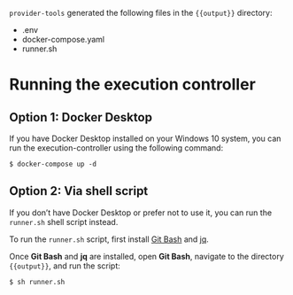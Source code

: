 `provider-tools` generated the following files in the `{{output}}` directory:
- .env
- docker-compose.yaml
- runner.sh

# Running the execution controller

## Option 1: Docker Desktop
If you have Docker Desktop installed on your Windows 10 system, you can run the execution-controller using the following command:
```shell
$ docker-compose up -d
```

## Option 2: Via shell script
If you don’t have Docker Desktop or prefer not to use it, you can run the `runner.sh` shell script instead.

To run the `runner.sh` script, first install [Git Bash](https://git-scm.com/downloads) and [jq](https://jqlang.github.io/jq/).

Once **Git Bash** and **jq** are installed, open **Git Bash**, navigate to the directory `{{output}}`, and run the script:
```shell
$ sh runner.sh
```

